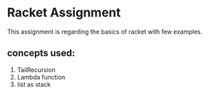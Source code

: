 # Racket Assignment
This assignment is regarding the basics of racket with few examples.
## concepts used:
1. TailRecursion
2. Lambda function
3. list as stack

